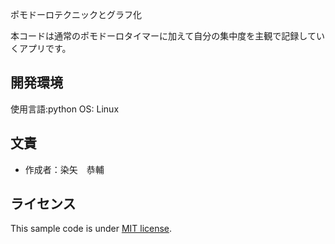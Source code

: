 ポモドーロテクニックとグラフ化

本コードは通常のポモドーロタイマーに加えて自分の集中度を主観で記録していくアプリです。

## 開発環境
使用言語:python
OS: Linux




## 文責

* 作成者：染矢　恭輔


## ライセンス

This sample code is under [MIT license](https://en.wikipedia.org/wiki/MIT_License).

